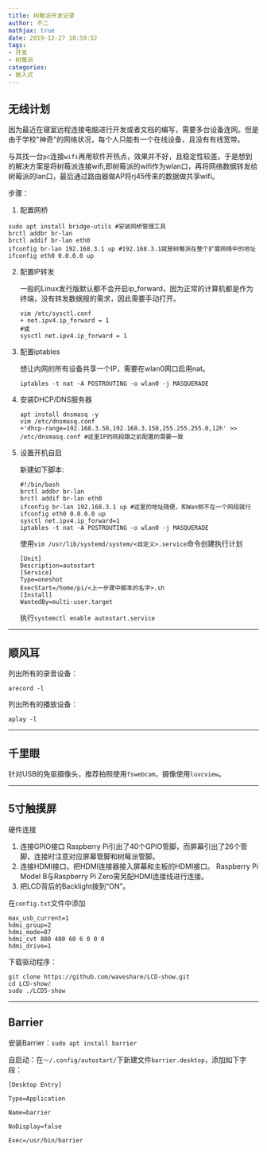 ```yaml
---
title: 树莓派开发记录
author: 不二
mathjax: true
date: 2019-12-27 18:59:52
tags:
- 开发
- 树莓派
categories:
- 嵌入式
---
```


## 无线计划

因为最近在寝室远程连接电脑进行开发或者文档的编写，需要多台设备连网。但是由于学校"神奇"的网络状况，每个人只能有一个在线设备，且没有有线宽带。

与其找一台`pc`连接`wifi`再用软件开热点，效果并不好，且稳定性较差。于是想到的解决方案是将树莓派连接wifi,即树莓派的wifi作为wlan口，再将网络数据转发给树莓派的lan口，最后通过路由器做AP将rj45传来的数据做共享wifi。

步骤：

1.  配置网桥

   ```shell
   sudo apt install bridge-utils #安装网桥管理工具
   brctl addbr br-lan
   brctl addif br-lan eth0
   ifconfig br-lan 192.168.3.1 up #192.168.3.1就是树莓派在整个扩展网络中的地址
   ifconfig eth0 0.0.0.0 up
   ```

2. 配置IP转发

   一般的Linux发行版默认都不会开启ip_forward，因为正常的计算机都是作为终端，没有转发数据报的需求，因此需要手动打开。

   ```shell
   vim /etc/sysctl.conf
   + net.ipv4.ip_forward = 1
   #或
   sysctl net.ipv4.ip_forward = 1
   ```

3. 配置iptables

   想让内网的所有设备共享一个IP，需要在wlan0网口启用nat。

   ```shell
   iptables -t nat -A POSTROUTING -o wlan0 -j MASQUERADE
   ```

4. 安装DHCP/DNS服务器

   ```shell
   apt install dnsmasq -y
   vim /etc/dnsmasq.conf
   +'dhcp-range=192.168.3.50,192.168.3.150,255.255.255.0,12h' >> /etc/dnsmasq.conf #这里IP的网段跟之前配置的需要一致
   ```

5. 设置开机自启

   新建如下脚本:

   ```shell
   #!/bin/bash
   brctl addbr br-lan
   brctl addif br-lan eth0
   ifconfig br-lan 192.168.3.1 up #这里的地址随便，和Wan侧不在一个网段就行
   ifconfig eth0 0.0.0.0 up
   sysctl net.ipv4.ip_forward=1
   iptables -t nat -A POSTROUTING -o wlan0 -j MASQUERADE
   ```

   使用`vim /usr/lib/systemd/system/<自定义>.service`命令创建执行计划

   ```shell
   [Unit]
   Description=autostart
   [Service]
   Type=oneshot
   ExecStart=/home/pi/<上一步骤中脚本的名字>.sh
   [Install]
   WantedBy=multi-user.target
   ```

   执行`systemctl enable autostart.service`

---

## 顺风耳

列出所有的录音设备：

```shell
arecord -l
```

列出所有的播放设备：

```shell
aplay -l
```

---

## 千里眼

针对USB的免驱摄像头，推荐拍照使用`fswebcam`，摄像使用`luvcview`。

---

## 5寸触摸屏

硬件连接

1. 连接GPIO接口
   Raspberry Pi引出了40个GPIO管脚，而屏幕引出了26个管脚，连接时注意对应屏幕管脚和树莓派管脚。
2. 连接HDMI接口。把HDMI连接器接入屏幕和主板的HDMI接口。
   Raspberry Pi Model B与Raspberry Pi Zero需另配HDMI连接线进行连接。
3. 把LCD背后的Backlight拨到“ON”。

在`config.txt`文件中添加

```shell
max_usb_current=1
hdmi_group=2
hdmi_mode=87
hdmi_cvt 800 480 60 6 0 0 0
hdmi_drive=1
```

下载驱动程序：

```shell
git clone https://github.com/waveshare/LCD-show.git
cd LCD-show/
sudo ./LCD5-show
```

---

## Barrier

安装Barrier：`sudo apt install barrier`

自启动：在`～/.config/autostart/`下新建文件`barrier.desktop`，添加如下字段：

```shell
[Desktop Entry]

Type=Application

Name=barrier

NoDisplay=false

Exec=/usr/bin/barrier
```

